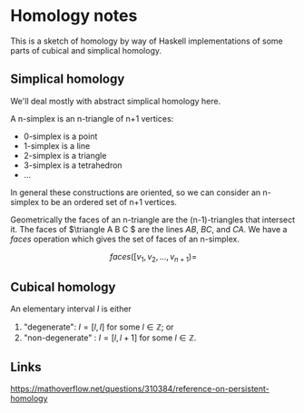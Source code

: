 
# Homology notes

This is a sketch of homology by way of Haskell implementations of some
parts of cubical and simplical homology.

## Simplical homology

We'll deal mostly with abstract simplical homology here.

A n-simplex is an n-triangle of n+1 vertices:

- 0-simplex is a point
- 1-simplex is a line
- 2-simplex is a triangle
- 3-simplex is a tetrahedron
- ...

In general these constructions are oriented, so we can consider an
n-simplex to be an ordered set of n+1 vertices.

Geometrically the faces of an n-triangle are the (n-1)-triangles that
intersect it. The faces of $\triangle A B C $ are the lines $AB$,
$BC$, and $CA$. We have a $faces$ operation which gives the set of
faces of an n-simplex.

$$faces([v_1, v_2, \ldots, v_{n+1}) = $$

## Cubical homology

An elementary interval $I$ is either

1. "degenerate": $I=[l,l]$ for some $l \in \mathbb{Z}$; or
2. "non-degenerate" : $I=[l,l+1]$ for some $l \in \mathbb{Z}$.

## Links

https://mathoverflow.net/questions/310384/reference-on-persistent-homology

